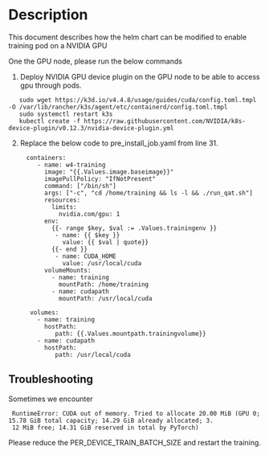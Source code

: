 # Description
This document describes how the helm chart can be modified to enable training pod on a NVIDIA GPU

One the GPU node, please run the below commands

1. Deploy NVIDIA GPU device plugin on the GPU node to be able to access gpu through pods.

```
   sudo wget https://k3d.io/v4.4.8/usage/guides/cuda/config.toml.tmpl -O /var/lib/rancher/k3s/agent/etc/containerd/config.toml.tmpl
   sudo systemctl restart k3s
   kubectl create -f https://raw.githubusercontent.com/NVIDIA/k8s-device-plugin/v0.12.3/nvidia-device-plugin.yml
```

2. Replace the below code to pre_install_job.yaml from line 31.
```
     containers:
        - name: w4-training
          image: "{{.Values.image.baseimage}}"
          imagePullPolicy: "IfNotPresent"
          command: ["/bin/sh"]
          args: ["-c", "cd /home/training && ls -l && ./run_qat.sh"]
          resources:
            limits:
              nvidia.com/gpu: 1
          env:
            {{- range $key, $val := .Values.trainingenv }}
             - name: {{ $key }}
               value: {{ $val | quote}}
            {{- end }}
             - name: CUDA_HOME
               value: /usr/local/cuda
          volumeMounts:
            - name: training
              mountPath: /home/training
            - name: cudapath
              mountPath: /usr/local/cuda

      volumes:
        - name: training
          hostPath:
             path: {{.Values.mountpath.trainingvolume}}
        - name: cudapath
          hostPath:
             path: /usr/local/cuda
```


## Troubleshooting

Sometimes we encounter

```
 RuntimeError: CUDA out of memory. Tried to allocate 20.00 MiB (GPU 0; 15.78 GiB total capacity; 14.29 GiB already allocated; 3.
 12 MiB free; 14.31 GiB reserved in total by PyTorch)
```

Please reduce the PER_DEVICE_TRAIN_BATCH_SIZE and restart the training. 